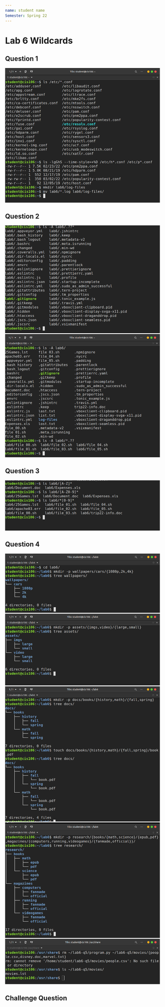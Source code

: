 ```yaml
---
name: student name
Semester: Spring 22
---
```


# Lab 6 Wildcards

## Question 1
![q1](q1.1.png)<br>

## Question 2
![q2](q2.1.png)<br>
![q2.2](q2.2.png)<br>

## Question 3
![q3](q3.1.png)<br>

## Question 4
![q4](q4.1.png)<br>
![q4](q4.2.png)<br>
![q4](q4.3.png)<br>
![q4](q4.4.png)<br>
![q4](q4.5.png)<br>

## Challenge Question